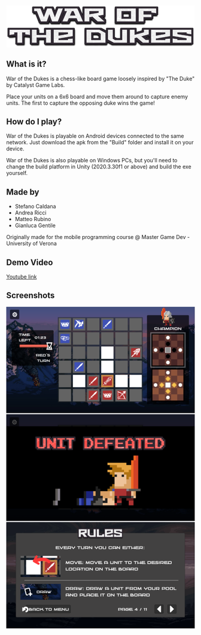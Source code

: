 ![Alt text](/Assets/UI/Assets/Titles/TitleLogo.png?raw=true "War of the Dukes Logo")

## What is it?

War of the Dukes is a chess-like board game loosely inspired by "The Duke" by Catalyst Game Labs.

Place your units on a 6x6 board and move them around to capture enemy units.
The first to capture the opposing duke wins the game!

## How do I play?

War of the Dukes is playable on Android devices connected to the same network.
Just download the apk from the "Build" folder and install it on your device.

War of the Dukes is also playable on Windows PCs, but you'll need to change the build platform in Unity (2020.3.30f1 or above) and build the exe yourself.

## Made by

- Stefano Caldana
- Andrea Ricci 
- Matteo Rubino 
- Gianluca Gentile

Originally made for the mobile programming course @ Master Game Dev - University of Verona

## Demo Video

[Youtube link](https://youtu.be/6Ljp-k_3pBY)

## Screenshots

![Alt text](/Assets/UI/Assets/Titles/screen1_1.png?raw=true "Game")
![Alt text](/Assets/UI/Assets/Titles/screen2.png?raw=true "Animation")
![Alt text](/Assets/UI/Assets/Titles/screen3_1.png?raw=true "Menus")
